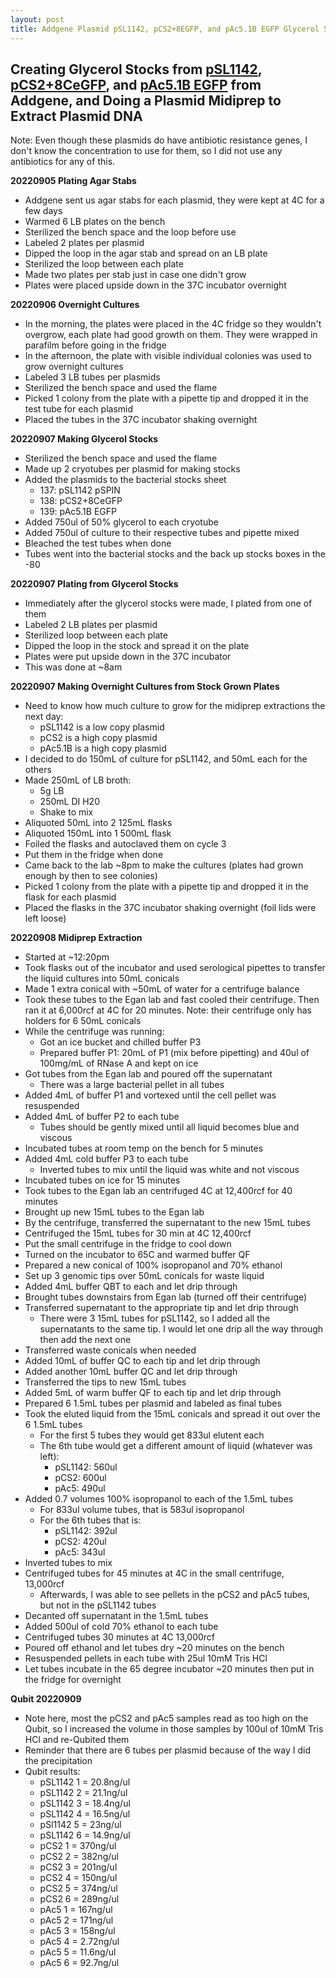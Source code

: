 ```yaml
---
layout: post
title: Addgene Plasmid pSL1142, pCS2+8EGFP, and pAc5.1B EGFP Glycerol Stocks and Plasmid Midiprep
---
```


## Creating Glycerol Stocks from [pSL1142](https://www.addgene.org/160730/), [pCS2+8CeGFP](https://www.addgene.org/34952/), and [pAc5.1B EGFP](https://www.addgene.org/21181/?gclid=Cj0KCQjw9ZGYBhCEARIsAEUXITXYqeBl6QqXrJR0GxbEaTQGLUSOCpfQiJ-waw5cYcB-SRt2y2rCbsoaAkoaEALw_wcB) from Addgene, and Doing a Plasmid Midiprep to Extract Plasmid DNA

Note: Even though these plasmids do have antibiotic resistance genes, I don't know the concentration to use for them, so I did not use any antibiotics for any of this.

**20220905 Plating Agar Stabs**
- Addgene sent us agar stabs for each plasmid, they were kept at 4C for a few days
- Warmed 6 LB plates on the bench
- Sterilized the bench space and the loop before use
- Labeled 2 plates per plasmid
- Dipped the loop in the agar stab and spread on an LB plate
- Sterilized the loop between each plate
- Made two plates per stab just in case one didn't grow
- Plates were placed upside down in the 37C incubator overnight

**20220906 Overnight Cultures**
- In the morning, the plates were placed in the 4C fridge so they wouldn't overgrow, each plate had good growth on them. They were wrapped in parafilm before going in the fridge
- In the afternoon, the plate with visible individual colonies was used to grow overnight cultures
- Labeled 3 LB tubes per plasmids
- Sterilized the bench space and used the flame
- Picked 1 colony from the plate with a pipette tip and dropped it in the test tube for each plasmid
- Placed the tubes in the 37C incubator shaking overnight

**20220907 Making Glycerol Stocks**
- Sterilized the bench space and used the flame
- Made up 2 cryotubes per plasmid for making stocks
- Added the plasmids to the bacterial stocks sheet
  - 137: pSL1142 pSPIN
  - 138: pCS2+8CeGFP
  - 139: pAc5.1B EGFP
- Added 750ul of 50% glycerol to each cryotube
- Added 750ul of culture to their respective tubes and pipette mixed
- Bleached the test tubes when done
- Tubes went into the bacterial stocks and the back up stocks boxes in the -80

**20220907 Plating from Glycerol Stocks**
- Immediately after the glycerol stocks were made, I plated from one of them
- Labeled 2 LB plates per plasmid
- Sterilized loop between each plate
- Dipped the loop in the stock and spread it on the plate
- Plates were put upside down in the 37C incubator
- This was done at ~8am

**20220907 Making Overnight Cultures from Stock Grown Plates**
- Need to know how much culture to grow for the midiprep extractions the next day:
  - pSL1142 is a low copy plasmid
  - pCS2 is a high copy plasmid
  - pAc5.1B is a high copy plasmid
- I decided to do 150mL of culture for pSL1142, and 50mL each for the others
- Made 250mL of LB broth:
  - 5g LB
  - 250mL DI H20
  - Shake to mix
- Aliquoted 50mL into 2 125mL flasks
- Aliquoted 150mL into 1 500mL flask
- Foiled the flasks and autoclaved them on cycle 3
- Put them in the fridge when done
- Came back to the lab ~8pm to make the cultures (plates had grown enough by then to see colonies)
- Picked 1 colony from the plate with a pipette tip and dropped it in the flask for each plasmid
- Placed the flasks in the 37C incubator shaking overnight (foil lids were left loose)

**20220908 Midiprep Extraction**
- Started at ~12:20pm
- Took flasks out of the incubator and used serological pipettes to transfer the liquid cultures into 50mL conicals
- Made 1 extra conical with ~50mL of water for a centrifuge balance
- Took these tubes to the Egan lab and fast cooled their centrifuge. Then ran it at 6,000rcf at 4C for 20 minutes. Note: their centrifuge only has holders for 6 50mL conicals
- While the centrifuge was running:
  - Got an ice bucket and chilled buffer P3
  - Prepared buffer P1: 20mL of P1 (mix before pipetting) and 40ul of 100mg/mL of RNase A and kept on ice
- Got tubes from the Egan lab and poured off the supernatant
  - There was a large bacterial pellet in all tubes
- Added 4mL of buffer P1 and vortexed until the cell pellet was resuspended
- Added 4mL of buffer P2 to each tube
  - Tubes should be gently mixed until all liquid becomes blue and viscous
- Incubated tubes at room temp on the bench for 5 minutes
- Added 4mL cold buffer P3 to each tube
  - Inverted tubes to mix until the liquid was white and not viscous
- Incubated tubes on ice for 15 minutes
- Took tubes to the Egan lab an centrifuged 4C at 12,400rcf for 40 minutes
- Brought up new 15mL tubes to the Egan lab
- By the centrifuge, transferred the supernatant to the new 15mL tubes
- Centrifuged the 15mL tubes for 30 min at 4C 12,400rcf
- Put the small centrifuge in the fridge to cool down
- Turned on the incubator to 65C and warmed buffer QF
- Prepared a new conical of 100% isopropanol and 70% ethanol
- Set up 3 genomic tips over 50mL conicals for waste liquid
- Added 4mL buffer QBT to each and let drip through
- Brought tubes downstairs from Egan lab (turned off their centrifuge)
- Transferred supernatant to the appropriate tip and let drip through
  - There were 3 15mL tubes for pSL1142, so I added all the supernatants to the same tip. I would let one drip all the way through then add the next one
- Transferred waste conicals when needed
- Added 10mL of buffer QC to each tip and let drip through
- Added another 10mL buffer QC and let drip through
- Transferred the tips to new 15mL tubes
- Added 5mL of warm buffer QF to each tip and let drip through
- Prepared 6 1.5mL tubes per plasmid and labeled as final tubes
- Took the eluted liquid from the 15mL conicals and spread it out over the 6 1.5mL tubes
  - For the first 5 tubes they would get 833ul elutent each
  - The 6th tube would get a different amount of liquid (whatever was left):
    - pSL1142: 560ul
    - pCS2: 600ul
    - pAc5: 490ul
- Added 0.7 volumes 100% isopropanol to each of the 1.5mL tubes
  - For 833ul volume tubes, that is 583ul isopropanol
  - For the 6th tubes that is:
    - pSL1142: 392ul
    - pCS2: 420ul
    - pAc5: 343ul
- Inverted tubes to mix
- Centrifuged tubes for 45 minutes at 4C in the small centrifuge, 13,000rcf
  - Afterwards, I was able to see pellets in the pCS2 and pAc5 tubes, but not in the pSL1142 tubes
- Decanted off supernatant in the 1.5mL tubes
- Added 500ul of cold 70% ethanol to each tube
- Centrifuged tubes 30 minutes at 4C 13,000rcf
- Poured off ethanol and let tubes dry ~20 minutes on the bench
- Resuspended pellets in each tube with 25ul 10mM Tris HCl
- Let tubes incubate in the 65 degree incubator ~20 minutes then put in the fridge for overnight

**Qubit 20220909**  
- Note here, most the pCS2 and pAc5 samples read as too high on the Qubit, so I increased the volume in those samples by 100ul of 10mM Tris HCl and re-Qubited them
- Reminder that there are 6 tubes per plasmid because of the way I did the precipitation
- Qubit results:
  - pSL1142 1 = 20.8ng/ul
  - pSL1142 2 = 21.1ng/ul
  - pSL1142 3 = 18.4ng/ul
  - pSL1142 4 = 16.5ng/ul
  - pSl1142 5 = 23ng/ul
  - pSL1142 6 = 14.9ng/ul
  - pCS2 1 = 370ng/ul
  - pCS2 2 = 382ng/ul
  - pCS2 3 = 201ng/ul
  - pCS2 4 = 150ng/ul
  - pCS2 5 = 374ng/ul
  - pCS2 6 = 289ng/ul
  - pAc5 1 = 167ng/ul
  - pAc5 2 = 171ng/ul
  - pAc5 3 = 158ng/ul
  - pAc5 4 = 2.72ng/ul
  - pAc5 5 = 11.6ng/ul
  - pAc5 6 = 92.7ng/ul 
